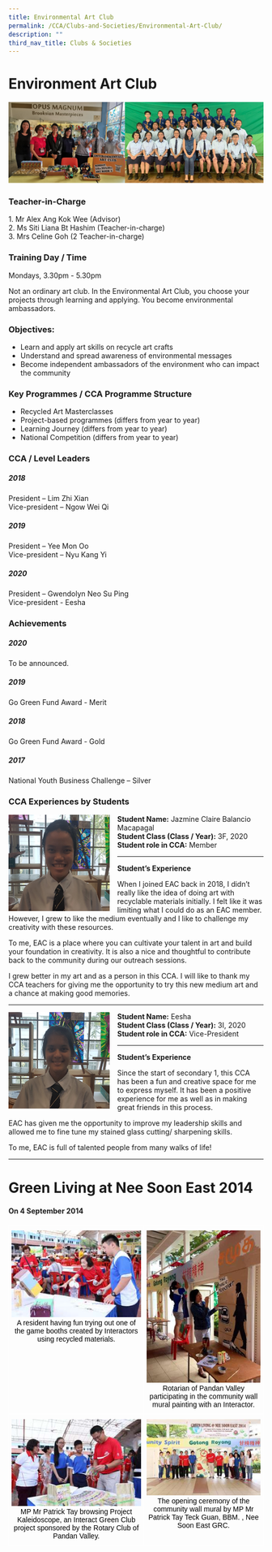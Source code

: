 ```yaml
---
title: Environmental Art Club
permalink: /CCA/Clubs-and-Societies/Environmental-Art-Club/
description: ""
third_nav_title: Clubs & Societies
---
```

Environment Art Club
====================
![](/images/artclub.png)

### Teacher-in-Charge

1. Mr Alex Ang Kok Wee (Advisor)  
2. Ms Siti Liana Bt Hashim (Teacher-in-charge)  
3. Mrs Celine Goh (2 Teacher-in-charge)

### Training Day / Time

Mondays, 3.30pm - 5.30pm  
  
Not an ordinary art club. In the Environmental Art Club, you choose your projects through learning and applying. You become environmental ambassadors.

### Objectives:

*   Learn and apply art skills on recycle art crafts
*   Understand and spread awareness of environmental messages
*   Become independent ambassadors of the environment who can impact the community

### Key Programmes / CCA Programme Structure


*   Recycled Art Masterclasses
*   Project-based programmes (differs from year to year)
*   Learning Journey (differs from year to year)
*   National Competition (differs from year to year)

### CCA / Level Leaders

##### 2018

President – Lim Zhi Xian  
Vice-president – Ngow Wei Qi  
  

##### 2019

President – Yee Mon Oo  
Vice-president – Nyu Kang Yi  
  

##### 2020

President – Gwendolyn Neo Su Ping  
Vice-president - Eesha

### Achievements

##### 2020

To be announced.  
  

##### 2019

Go Green Fund Award - Merit  
  

##### 2018

Go Green Fund Award - Gold  
  

##### 2017

National Youth Business Challenge – Silver

### CCA Experiences by Students

<img src="/images/EAC%208.png" style="width:200px;height:190px;margin-right:15px;" align = "left">  


<b>Student Name:</b> Jazmine Claire Balancio Macapagal <br>
<b>Student Class (Class / Year):</b> 3F, 2020 <br>
<b>Student role in CCA:</b> Member

----
<b>Student’s Experience</b>

  

When I joined EAC back in 2018, I didn’t really like the idea of doing art with recyclable materials initially. I felt like it was limiting what I could do as an EAC member. However, I grew to like the medium eventually and I like to challenge my creativity with these resources.

  

To me, EAC is a place where you can cultivate your talent in art and build your foundation in creativity. It is also a nice and thoughtful to contribute back to the community during our outreach sessions.

  

I grew better in my art and as a person in this CCA. I will like to thank my CCA teachers for giving me the opportunity to try this new medium art and a chance at making good memories.

----

<img src="/images/EAC%209.png" style="width:200px;height:190px;margin-right:15px;" align = "left">

<b>Student Name:</b> Eesha <br>
<b>Student Class (Class / Year):</b> 3I, 2020 <br>
<b>Student role in CCA:</b> Vice-President

---

<b>Student’s Experience</b>

  

Since the start of secondary 1, this CCA has been a fun and creative space for me to express myself. It has been a positive experience for me as well as in making great friends in this process.

  

EAC has given me the opportunity to improve my leadership skills and allowed me to fine tune my stained glass cutting/ sharpening skills.

  

To me, EAC is full of talented people from many walks of life!

-----


Green Living at Nee Soon East 2014
==================================

#### On 4 September 2014

<style type="text/css">
.tg  {border-collapse:collapse;border-spacing:0;}
.tg td{border-color:black;border-style:solid;border-width:1px;font-family:Arial, sans-serif;font-size:14px;
  overflow:hidden;padding:10px 5px;word-break:normal;}
.tg th{border-color:black;border-style:solid;border-width:1px;font-family:Arial, sans-serif;font-size:14px;
  font-weight:normal;overflow:hidden;padding:10px 5px;word-break:normal;}
.tg .tg-8jgo{border-color:#ffffff;text-align:center;vertical-align:top}
</style>
<table class="tg">
<thead>
  <tr>
    <th class="tg-8jgo"><img src="/images/Green1.jpg" style="width:100%"><br><span style="font-weight:400;color:#000">A resident having fun trying out one of the game booths created by Interactors using recycled materials.</span></th>
    <th class="tg-8jgo"><img src="/images/Green2.jpg" style="width:100%"><br><span style="font-weight:400;color:#000"> Rotarian of Pandan Valley participating in the community wall mural painting with an Interactor.</span></th>
  </tr>
</thead>
<tbody>
  <tr>
    <td class="tg-8jgo"><img src="/images/Green3.jpg" style="width:100%"><br><span style="font-weight:400;color:#000">MP Mr Patrick Tay browsing Project Kaleidoscope, an Interact Green Club project sponsored by the Rotary Club of Pandan Valley.</span></td>
    <td class="tg-8jgo"><img src="/images/Green4.jpg" style="width:100%"><br><span style="font-weight:400;color:#000">The opening ceremony of the community wall mural by MP Mr Patrick Tay Teck Guan, BBM. , Nee Soon East GRC.</span></td>
  </tr>
</tbody>
</table>